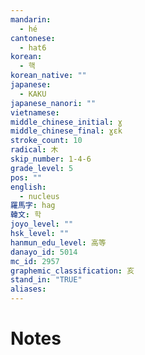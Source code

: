 ```yaml
---
mandarin:
  - hé
cantonese:
  - hat6
korean:
  - 핵
korean_native: ""
japanese:
  - KAKU
japanese_nanori: ""
vietnamese:
middle_chinese_initial: ɣ
middle_chinese_final: ɣɛk
stroke_count: 10
radical: 木
skip_number: 1-4-6
grade_level: 5
pos: ""
english:
  - nucleus
羅馬字: hag
韓文: 학
joyo_level: ""
hsk_level: ""
hanmun_edu_level: 高等
danayo_id: 5014
mc_id: 2957
graphemic_classification: 亥
stand_in: "TRUE"
aliases:
---
```


# Notes
